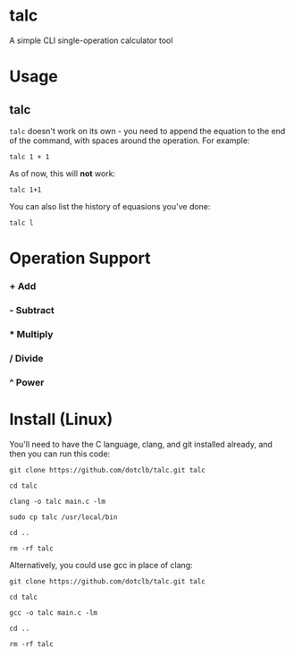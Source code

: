 # talc
A simple CLI single-operation calculator tool

# Usage
## talc
`talc` doesn't work on its own - you need to append the equation to the end of the command, with spaces around the operation. For example:
```
talc 1 + 1
```

As of now, this will **not** work:
```
talc 1+1
```

You can also list the history of equasions you've done:
```
talc l
```

# Operation Support
### + Add
### - Subtract
### * Multiply
### / Divide
### ^ Power

# Install (Linux)
You'll need to have the C language, clang, and git installed already, and then you can run this code:
```
git clone https://github.com/dotclb/talc.git talc

cd talc

clang -o talc main.c -lm

sudo cp talc /usr/local/bin

cd ..

rm -rf talc
```

Alternatively, you could use gcc in place of clang:
```
git clone https://github.com/dotclb/talc.git talc

cd talc

gcc -o talc main.c -lm

cd ..

rm -rf talc
```
